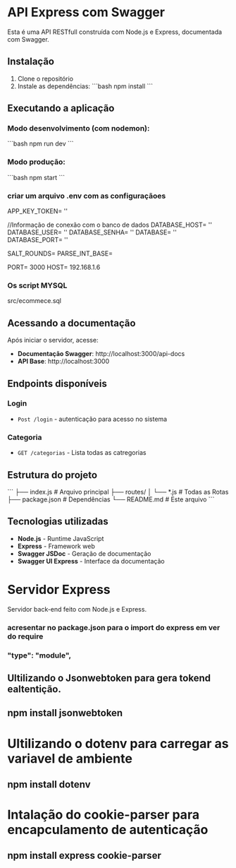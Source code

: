# API Express com Swagger

Esta é uma API RESTfull construída com Node.js e Express, documentada com Swagger.

## Instalação

1. Clone o repositório
2. Instale as dependências:
\`\`\`bash
npm install
\`\`\`

## Executando a aplicação

### Modo desenvolvimento (com nodemon):
\`\`\`bash
npm run dev
\`\`\`

### Modo produção:
\`\`\`bash
npm start
\`\`\`


### criar um arquivo .env com as configuraçãoes

APP_KEY_TOKEN= ''

//Informação de conexão com o banco de dados
DATABASE_HOST= '' 
DATABASE_USER= ''
DATABASE_SENHA= ''
DATABASE= ''
DATABASE_PORT= ''

SALT_ROUNDS= 
PARSE_INT_BASE= 

PORT= 3000
HOST= 192.168.1.6

### Os script MYSQL
src/ecommece.sql

## Acessando a documentação
Após iniciar o servidor, acesse:
- **Documentação Swagger**: http://localhost:3000/api-docs
- **API Base**: http://localhost:3000

## Endpoints disponíveis

### Login
- `Post /login` - autenticação para acesso no sistema 

### Categoria
- `GET /categorias` - Lista todas as catregorias

## Estrutura do projeto

\`\`\`
├── index.js        # Arquivo principal
├── routes/
│   └── *.js        # Todas as Rotas 
├── package.json    # Dependências
└── README.md       # Este arquivo
\`\`\`

## Tecnologias utilizadas

- **Node.js** - Runtime JavaScript
- **Express** - Framework web
- **Swagger JSDoc** - Geração de documentação
- **Swagger UI Express** - Interface da documentação



# Servidor Express
Servidor back-end feito com Node.js e Express.

### acresentar no package.json para o import do express em ver do require
### "type": "module",

## Ultilizando o Jsonwebtoken para gera tokend ealtentição.
## npm install jsonwebtoken

# Ultilizando o **dotenv** para carregar as variavel de ambiente 
## npm install dotenv

# Intalação do cookie-parser para encapculamento de autenticação
## npm install express cookie-parser
